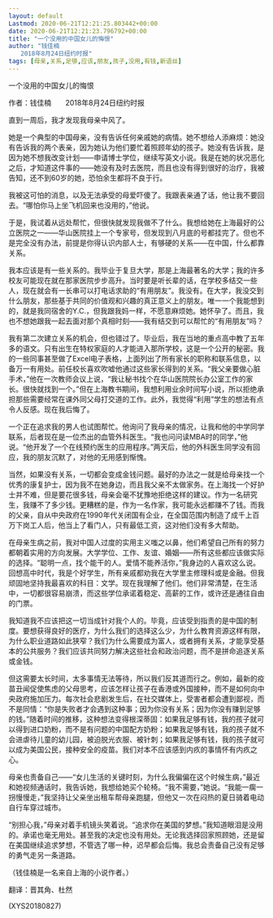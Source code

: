 ```yaml
---
layout: default
Lastmod: 2020-06-21T12:21:25.803442+00:00
date: 2020-06-21T12:21:23.796792+00:00
title: "一个没用的中国女儿的悔恨"
author: "钱佳楠
　　2018年8月24日纽约时报"
tags: [母亲,关系,足够,应该,朋友,孩子,没用,有钱,新语丝]
---
```


一个没用的中国女儿的悔恨

作者：钱佳楠　　2018年8月24日纽约时报

直到一周后，我才发现我母亲中风了。

她是一个典型的中国母亲，没有告诉任何亲戚她的病情。她不想给人添麻烦：她没有告诉我的两个表亲，因为她认为他们要忙着照顾年幼的孩子。她没有告诉我，是因为她不想我改变计划——申请博士学位，继续写英文小说。我是在她的状况恶化之后，才知道这件事的——她没有及时去医院，而且也没有得到很好的治疗，我被告知，还不到60岁的她，恐怕余生都将不良于行。

我被这可怕的消息，以及无法承受的母爱吓傻了。我跟表亲通了话，他让我不要回去。“哪怕你马上坐飞机回来也没用的，”他说。

于是，我试着从远处帮忙，但很快就发现我做不了什么。我想给她在上海最好的公立医院之一——华山医院挂上一个专家号，但发现到八月底的号都挂完了。但也不是完全没有办法，前提是你得认识内部人士，有够硬的关系——在中国，什么都靠关系。

我本应该是有一些关系的。我毕业于复旦大学，那是上海最著名的大学；我的许多校友可能现在就在那家医院步步高升。当时要是听长辈的话，在学校多结交一些人，现在就会有一长串可以打电话求助的“有用朋友”。我没有。在大学，我没交到什么朋友，那些基于共同的价值观和兴趣的真正意义上的朋友。唯一一个我能想到的，就是我同宿舍的Y.C.，但我跟我妈一样，不愿意麻烦她。她怀孕了。而且，我也不想她跟我一起去面对那个真相时刻——我有结交到可以帮忙的“有用朋友”吗？

我有第二次建立关系的机会，但也错过了。毕业后，我在当地的重点高中教了五年多的语文。只有出生在特权家庭的人才能进入那所学校，这是一个公开的秘密。我的一些同事甚至做了Excel电子表格，上面列出了所有家长的职称和联系信息，以备万一有用处。前任校长喜欢吹嘘他通过这些家长得到的关系。“我父亲要做心脏手术，”他在一次教师会议上说，“我让秘书找个在华山医院院长办公室工作的家长。很快就找到一个。”但在上海教书期间，我想利用业余时间写小说，所以拒绝承担那些需要经常在课外同父母打交道的工作。此外，我觉得“利用”学生的想法有点令人反感。现在我后悔了。

一个正在追求我的男人也试图帮忙。他询问了我母亲的情况，让我和他的中学同学联系，后者现在是一位杰出的血管外科医生。“我也问问读MBA时的同学，”他说。“他开发了一个在线预约医生的应用程序。”两天后，他的外科医生同学没有回应，我的朋友沉默了，对他的无用感到惭愧。

当然，如果没有关系，一切都会变成金钱问题。最好的办法之一就是给母亲找一个优秀的康复护士，因为我不在她身边，而且我父亲不太做家务。在上海找一个好护士并不难，但是要花很多钱，母亲会毫不犹豫地拒绝这样的建议。作为一名研究生，我赚不了多少钱。更糟糕的是，作为一名作家，我可能永远都赚不了钱。而我的父亲，自从中央政府在1990年代关闭国有企业，在全国范围内制造了成千上百万下岗工人后，他当上了看门人，只有最低工资，这对他们没有多大帮助。

在母亲生病之前，我对中国人过度的实用主义嗤之以鼻，他们希望自己所有的努力都朝着实用的方向发展。大学学位、工作、友谊、婚姻——所有这些都应该做实际的选择。“聪明一点，找个能干的人。爱情不能养活你，”我身边的人喜欢这么说。回想高中时代，我是个好学生，所有亲戚都劝我在大学里主修理科或是金融。但我顽固地坚持我最喜欢的科目：文学。现在我理解了他们。他们非常清楚，在生活中，一切都很容易崩溃，而这些学位承诺着稳定、高薪的工作，或许还是通往自由的门票。

我知道我不应该把这一切当成针对我个人的。毕竟，应该受到指责的是中国的制度。要想获得良好的医疗，为什么我们的选择这么少，为什么教育资源这样有限，为什么职业道路如此狭窄？我们为什么需要成为富人，或者拥有关系，才能享受基本的公共服务？我们应该共同努力解决这些社会和政治问题，而不是拼命追逐关系或金钱。

但这需要太长时间，太多事情无法等待，所以我们反其道而行之。例如，最新的疫苗丑闻促使焦虑的父母思考，应该怎样让孩子在香港或外国接种，而不是如何向中央政府施加压力。每次社会悲剧发生后，在社交媒体上，受害者都会遭到鄙视，而不是同情：“你是失败者才会遇到这种事；因为你没有关系；因为你没有赚到足够的钱。”随着时间的推移，这种想法变得根深蒂固：如果我足够有钱，我的孩子就可以得到进口奶粉，而不是有问题的中国配方奶粉；如果我足够有钱，我的孩子就不会进虐待儿童的幼儿园，被迫脱光衣服、被针刺；如果我足够有钱，我的孩子就可以成为美国公民，接种安全的疫苗。我们对本不应该感到内疚的事情怀有内疚之心。

母亲也责备自己——“女儿生活的关键时刻，为什么我偏偏在这个时候生病，”最近和她视频通话时，我告诉她，我想给她买个轮椅。“我不需要，”她说。“我能一瘸一拐慢慢走，”我坚持让父亲坐出租车帮母亲跑腿，但他又一次在闷热的夏日骑着电动自行车穿过城市。

“别担心我，”母亲对着手机镜头笑着说。“追求你在美国的梦想。”我知道眼泪是没用的。承诺也毫无用处。甚至我的决定也没有用处。无论我选择回家照顾她，还是留在美国继续追求梦想，不管选了哪一种，迟早都会后悔。我总会责备自己没有足够的勇气走另一条道路。

（钱佳楠是一名来自上海的小说作者。）

翻译：晋其角、杜然

(XYS20180827)

